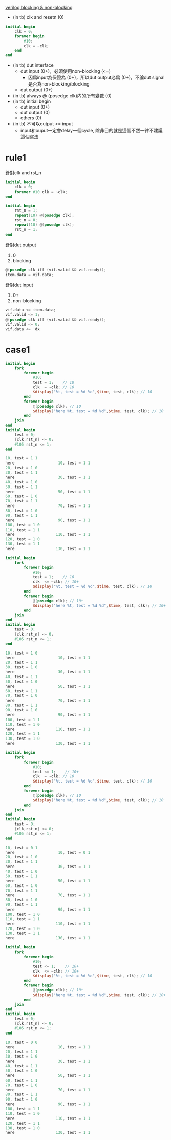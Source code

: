 [verilog blocking & non-blocking](https://www.chipverify.com/verilog/verilog-blocking-non-blocking-statements)
- (in tb) clk and resetn (0)

```verilog
initial begin
	clk = 0;
	forever begin
		#10;
		clk = ~clk;
	end
end
```

- (in tb) dut interface
	- dut input (0+)，必須使用non-blocking (<=)
		- 因爲input為保證為 (0+)，所以dut output必爲 (0+)，不論dut signal是否為non-blocking/blocking
	- dut output (0+)
- (in tb) always @ (posedge clk)内的所有變數 (0)
- (in tb) initial begin
	- dut input (0+)
	- dut output (0)
	- others (0)
- (in tb) 不可以output <= input
	- input和ouput一定會delay一個cycle, 除非目的就是這個不然一律不建議這個寫法
# rule1

針對clk and rst_n

```verilog
initial begin
	clk = 0;
	forever #10 clk = ~clk;
end
```

```verilog
initial begin
	rst_n = 1;
	repeat(10) @(posedge clk);
	rst_n = 0;
	repeat(10) @(posedge clk);
	rst_n = 1;
end
```

針對dut output

1. 0 
2. blocking

```verilog
@(posedge clk iff (vif.valid && vif.ready));
item.data = vif.data;
```

針對dut input

1. 0+ 
2. non-blocking

```verilog
vif.data <= item.data;
vif.valid <= 1;
@(posedge clk iff (vif.valid && vif.ready));
vif.valid <= 0;
vif.data <= 'dx
```
# case1
```verilog
initial begin
    fork
        forever begin
            #10;
            test = 1;    // 10
            clk  = ~clk; // 10
            $display("%t, test = %d %d",$time, test, clk); // 10
        end
        forever begin
            @(posedge clk); // 10
            $display("here %t, test = %d %d",$time, test, clk); // 10
        end
    join
end
initial begin
	test = 0;
	{clk,rst_n} <= 0;
	#105 rst_n <= 1;
end
```
```verilog
10, test = 1 1
here                   10, test = 1 1
20, test = 1 0
30, test = 1 1
here                   30, test = 1 1
40, test = 1 0
50, test = 1 1
here                   50, test = 1 1
60, test = 1 0
70, test = 1 1
here                   70, test = 1 1
80, test = 1 0
90, test = 1 1
here                   90, test = 1 1
100, test = 1 0
110, test = 1 1
here                  110, test = 1 1
120, test = 1 0
130, test = 1 1
here                  130, test = 1 1
```
```verilog
initial begin
	fork
		forever begin
			#10;
			test = 1;    // 10
			clk  <= ~clk; // 10+
			$display("%t, test = %d %d",$time, test, clk); // 10
		end
		forever begin
			@(posedge clk); // 10+
			$display("here %t, test = %d %d",$time, test, clk); // 10+
		end
	join
end
initial begin
	test = 0;
	{clk,rst_n} <= 0;
	#105 rst_n <= 1;
end
```
```verilog
10, test = 1 0
here                   10, test = 1 1
20, test = 1 1
30, test = 1 0
here                   30, test = 1 1
40, test = 1 1
50, test = 1 0
here                   50, test = 1 1
60, test = 1 1
70, test = 1 0
here                   70, test = 1 1
80, test = 1 1
90, test = 1 0
here                   90, test = 1 1
100, test = 1 1
110, test = 1 0
here                  110, test = 1 1
120, test = 1 1
130, test = 1 0
here                  130, test = 1 1
```
```verilog
initial begin
	fork
		forever begin
			#10;
			test <= 1;    // 10+
			clk  = ~clk; // 10
			$display("%t, test = %d %d",$time, test, clk); // 10
		end
		forever begin
			@(posedge clk); // 10
			$display("here %t, test = %d %d",$time, test, clk); // 10
		end
	join
end
initial begin
	test = 0;
	{clk,rst_n} <= 0;
	#105 rst_n <= 1;
end
```
```verilog
10, test = 0 1
here                   10, test = 0 1
20, test = 1 0
30, test = 1 1
here                   30, test = 1 1
40, test = 1 0
50, test = 1 1
here                   50, test = 1 1
60, test = 1 0
70, test = 1 1
here                   70, test = 1 1
80, test = 1 0
90, test = 1 1
here                   90, test = 1 1
100, test = 1 0
110, test = 1 1
here                  110, test = 1 1
120, test = 1 0
130, test = 1 1
here                  130, test = 1 1
```
```verilog
initial begin
	fork
		forever begin
			#10;
			test <= 1;    // 10+
			clk  <= ~clk; // 10+
			$display("%t, test = %d %d",$time, test, clk); // 10
		end
		forever begin
			@(posedge clk); // 10+
			$display("here %t, test = %d %d",$time, test, clk); // 10+
		end
	join
end
initial begin
	test = 0;
	{clk,rst_n} <= 0;
	#105 rst_n <= 1;
end
```
```verilog
10, test = 0 0
here                   10, test = 1 1
20, test = 1 1
30, test = 1 0
here                   30, test = 1 1
40, test = 1 1
50, test = 1 0
here                   50, test = 1 1
60, test = 1 1
70, test = 1 0
here                   70, test = 1 1
80, test = 1 1
90, test = 1 0
here                   90, test = 1 1
100, test = 1 1
110, test = 1 0
here                  110, test = 1 1
120, test = 1 1
130, test = 1 0
here                  130, test = 1 1
```